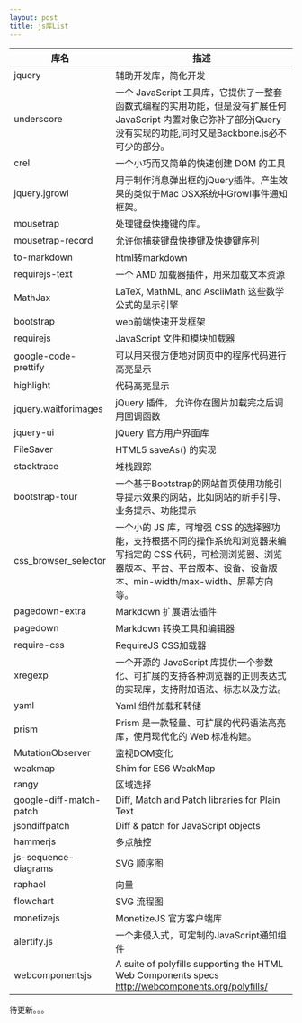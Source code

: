 ```yaml
---
layout: post
title: js库List
---
```


| 库名  | 描述 |
| ------------- | ------------- |
| jquery  | 辅助开发库，简化开发  |
| underscore  | 一个 JavaScript 工具库，它提供了一整套函数式编程的实用功能，但是没有扩展任何 JavaScript 内置对象它弥补了部分jQuery没有实现的功能,同时又是Backbone.js必不可少的部分。  |
| crel  | 一个小巧而又简单的快速创建 DOM 的工具  |
| jquery.jgrowl  | 用于制作消息弹出框的jQuery插件。产生效果的类似于Mac OSX系统中Growl事件通知框架。  |
| mousetrap  | 处理键盘快捷键的库。  | 
| mousetrap-record  | 允许你捕获键盘快捷键及快捷键序列 |
| to-markdown  | html转markdown  |
| requirejs-text  | 一个 AMD 加载器插件，用来加载文本资源  |
| MathJax  | LaTeX, MathML, and AsciiMath 这些数学公式的显示引擎|
| bootstrap  | web前端快速开发框架  |
| requirejs  | JavaScript 文件和模块加载器|
| google-code-prettify  | 可以用来很方便地对网页中的程序代码进行高亮显示  |
| highlight  | 代码高亮显示  |
| jquery.waitforimages  | jQuery 插件， 允许你在图片加载完之后调用回调函数 |
| jquery-ui  | jQuery 官方用户界面库  |
| FileSaver  | HTML5 saveAs() 的实现  |
| stacktrace  | 堆栈跟踪 |
| bootstrap-tour  | 一个基于Bootstrap的网站首页使用功能引导提示效果的网站，比如网站的新手引导、业务提示、功能提示  |
| css_browser_selector  | 一个小的 JS 库，可增强 CSS 的选择器功能，支持根据不同的操作系统和浏览器来编写指定的 CSS 代码，可检测浏览器、浏览器版本、平台、平台版本、设备、设备版本、min-width/max-width、屏幕方向等。  |
| pagedown-extra  | Markdown 扩展语法插件 |
| pagedown  | Markdown 转换工具和编辑器  |
| require-css  | RequireJS CSS加载器 |
| xregexp  | 一个开源的 JavaScript 库提供一个参数化、可扩展的支持各种浏览器的正则表达式的实现库，支持附加语法、标志以及方法。|
| yaml  | Yaml 组件加载和转储 |
| prism  | Prism 是一款轻量、可扩展的代码语法高亮库，使用现代化的 Web 标准构建。|
| MutationObserver  | 监视DOM变化 |
| weakmap  | Shim for ES6 WeakMap  |
| rangy  | 区域选择 |
| google-diff-match-patch  | Diff, Match and Patch libraries for Plain Text  |
| jsondiffpatch  | Diff & patch for JavaScript objects  |
| hammerjs  | 多点触控  |
| js-sequence-diagrams  |  SVG 顺序图|
| raphael  | 向量  |
| flowchart  | SVG 流程图 |
| monetizejs  | MonetizeJS 官方客户端库  |
| alertify.js  | 一个非侵入式，可定制的JavaScript通知组件 |
|webcomponentsjs|A suite of polyfills supporting the HTML Web Components specs  http://webcomponents.org/polyfills/|

待更新。。。





